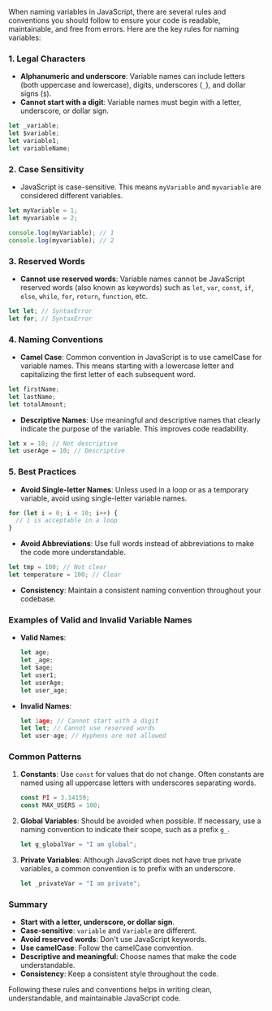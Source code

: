 When naming variables in JavaScript, there are several rules and conventions you should follow to ensure your code is readable, maintainable, and free from errors. Here are the key rules for naming variables:

### 1. Legal Characters

- **Alphanumeric and underscore**: Variable names can include letters (both uppercase and lowercase), digits, underscores (`_`), and dollar signs (`$`).
- **Cannot start with a digit**: Variable names must begin with a letter, underscore, or dollar sign.

```javascript
let _variable;
let $variable;
let variable1;
let variableName;
```

### 2. Case Sensitivity

- JavaScript is case-sensitive. This means `myVariable` and `myvariable` are considered different variables.

```javascript
let myVariable = 1;
let myvariable = 2;

console.log(myVariable); // 1
console.log(myvariable); // 2
```

### 3. Reserved Words

- **Cannot use reserved words**: Variable names cannot be JavaScript reserved words (also known as keywords) such as `let`, `var`, `const`, `if`, `else`, `while`, `for`, `return`, `function`, etc.

```javascript
let let; // SyntaxError
let for; // SyntaxError
```

### 4. Naming Conventions

- **Camel Case**: Common convention in JavaScript is to use camelCase for variable names. This means starting with a lowercase letter and capitalizing the first letter of each subsequent word.

```javascript
let firstName;
let lastName;
let totalAmount;
```

- **Descriptive Names**: Use meaningful and descriptive names that clearly indicate the purpose of the variable. This improves code readability.

```javascript
let x = 10; // Not descriptive
let userAge = 10; // Descriptive
```

### 5. Best Practices

- **Avoid Single-letter Names**: Unless used in a loop or as a temporary variable, avoid using single-letter variable names.

```javascript
for (let i = 0; i < 10; i++) {
  // i is acceptable in a loop
}
```

- **Avoid Abbreviations**: Use full words instead of abbreviations to make the code more understandable.

```javascript
let tmp = 100; // Not clear
let temperature = 100; // Clear
```

- **Consistency**: Maintain a consistent naming convention throughout your codebase.

### Examples of Valid and Invalid Variable Names

- **Valid Names**:

  ```javascript
  let age;
  let _age;
  let $age;
  let user1;
  let userAge;
  let user_age;
  ```

- **Invalid Names**:
  ```javascript
  let 1age; // Cannot start with a digit
  let let; // Cannot use reserved words
  let user-age; // Hyphens are not allowed
  ```

### Common Patterns

1. **Constants**: Use `const` for values that do not change. Often constants are named using all uppercase letters with underscores separating words.

   ```javascript
   const PI = 3.14159;
   const MAX_USERS = 100;
   ```

2. **Global Variables**: Should be avoided when possible. If necessary, use a naming convention to indicate their scope, such as a prefix `g_`.

   ```javascript
   let g_globalVar = "I am global";
   ```

3. **Private Variables**: Although JavaScript does not have true private variables, a common convention is to prefix with an underscore.

   ```javascript
   let _privateVar = "I am private";
   ```

### Summary

- **Start with a letter, underscore, or dollar sign**.
- **Case-sensitive**: `variable` and `Variable` are different.
- **Avoid reserved words**: Don't use JavaScript keywords.
- **Use camelCase**: Follow the camelCase convention.
- **Descriptive and meaningful**: Choose names that make the code understandable.
- **Consistency**: Keep a consistent style throughout the code.

Following these rules and conventions helps in writing clean, understandable, and maintainable JavaScript code.
